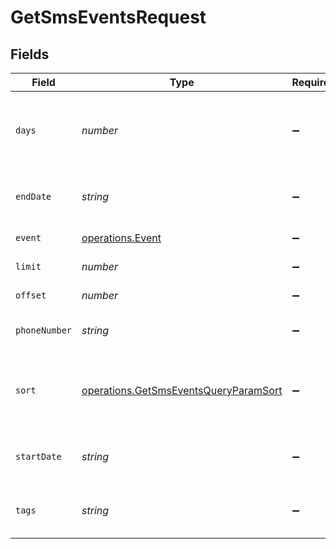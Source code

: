 # GetSmsEventsRequest


## Fields

| Field                                                                                                                          | Type                                                                                                                           | Required                                                                                                                       | Description                                                                                                                    |
| ------------------------------------------------------------------------------------------------------------------------------ | ------------------------------------------------------------------------------------------------------------------------------ | ------------------------------------------------------------------------------------------------------------------------------ | ------------------------------------------------------------------------------------------------------------------------------ |
| `days`                                                                                                                         | *number*                                                                                                                       | :heavy_minus_sign:                                                                                                             | Number of days in the past including today (positive integer). **Not compatible with 'startDate' and 'endDate'**<br/>          |
| `endDate`                                                                                                                      | *string*                                                                                                                       | :heavy_minus_sign:                                                                                                             | **Mandatory if startDate is used.** Ending date (YYYY-MM-DD) of the report<br/>                                                |
| `event`                                                                                                                        | [operations.Event](../../models/operations/event.md)                                                                           | :heavy_minus_sign:                                                                                                             | Filter the report for specific events                                                                                          |
| `limit`                                                                                                                        | *number*                                                                                                                       | :heavy_minus_sign:                                                                                                             | Number of documents per page                                                                                                   |
| `offset`                                                                                                                       | *number*                                                                                                                       | :heavy_minus_sign:                                                                                                             | Index of the first document of the page                                                                                        |
| `phoneNumber`                                                                                                                  | *string*                                                                                                                       | :heavy_minus_sign:                                                                                                             | Filter the report for a specific phone number                                                                                  |
| `sort`                                                                                                                         | [operations.GetSmsEventsQueryParamSort](../../models/operations/getsmseventsqueryparamsort.md)                                 | :heavy_minus_sign:                                                                                                             | Sort the results in the ascending/descending order of record creation. Default order is **descending** if `sort` is not passed |
| `startDate`                                                                                                                    | *string*                                                                                                                       | :heavy_minus_sign:                                                                                                             | **Mandatory if endDate is used.** Starting date (YYYY-MM-DD) of the report<br/>                                                |
| `tags`                                                                                                                         | *string*                                                                                                                       | :heavy_minus_sign:                                                                                                             | Filter the report for specific tags passed as a serialized urlencoded array                                                    |